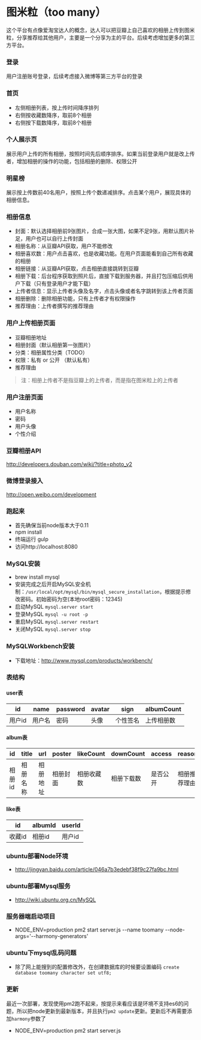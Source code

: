 # 图米粒（too many）
这个平台有点像爱淘宝达人的概念，达人可以把豆瓣上自己喜欢的相册上传到图米粒，分享推荐给其他用户，主要是一个分享为主的平台。后续考虑增加更多的第三方平台。

### 登录
用户注册账号登录，后续考虑接入微博等第三方平台的登录

### 首页
* 左侧相册列表，按上传时间降序排列
* 右侧按收藏数降序，取前8个相册
* 右侧按下载数降序，取前8个相册

### 个人展示页
展示用户上传的所有相册，按照时间先后顺序排序。如果当前登录用户就是改上传者，增加相册的操作的功能，包括相册的删除、权限公开

### 明星榜
展示按上传数前40名用户，按照上传个数递减排序。点击某个用户，展现具体的相册信息。

### 相册信息
*   封面：默认选择相册前9张图片，合成一张大图，如果不足9张，用默认图片补足，用户也可以自行上传封面
*   相册名称：从豆瓣API获取，用户不能修改
*   相册喜欢数：用户点击喜欢，也是收藏功能。在用户页面能看到自己所有收藏的相册
*   相册链接：从豆瓣API获取，点击相册直接跳转到豆瓣
*   相册下载：后台程序获取到照片后，直接下载到服务器，并且打包压缩后供用户下载（只有登录用户才能下载）
*   上传者信息：显示上传者头像及名字，点击头像或者名字跳转到该上传者页面
*   相册删除：删除相册功能，只有上传者才有权限操作
*   推荐理由：上传者撰写的推荐理由

### 用户上传相册页面
* 豆瓣相册地址
* 相册封面（默认相册第一张图片）
* 分类：相册属性分类（TODO）
* 权限：私有 or 公开 （默认私有）
* 推荐理由
     
>注：相册上传者不是指豆瓣上的上传者，而是指在图米粒上的上传者

### 用户注册页面
*   用户名称
*   密码
*   用户头像
*   个性介绍
 
### 豆瓣相册API
http://developers.douban.com/wiki/?title=photo_v2

### 微博登录接入
http://open.weibo.com/development

### 跑起来
* 首先确保当前node版本大于0.11
* npm install
* 终端运行 gulp
* 访问http://localhost:8080

### MySQL安装
* brew install mysql
* 安装完成之后开启MySQL安全机制：`/usr/local/opt/mysql/bin/mysql_secure_installation`，根据提示修改密码。初始密码为空(本地root密码：12345)
* 启动MySQL `mysql.server start`
* 登录MySQL `mysql -u root -p`
* 重启MySQL `mysql.server restart`
* 关闭MySQL `mysql.server stop`

### MySQLWorkbench安装 
* 下载地址：http://www.mysql.com/products/workbench/

### 表结构
#### user表
| id | name | password | avatar | sign | albumCount |
| -------- | -------- | -------- | -------- | -------- | -------- |
| 用户id | 用户名 | 密码 | 头像 | 个性签名 | 上传相册数 |

#### album表
| id | title | url | poster | likeCount | downCount | access | reason | dbId | userId |
| -------- | -------- | -------- | -------- | -------- | -------- | -------- | -------- | -------- | -------- |
| 相册id | 相册名称 | 相册地址 | 相册封面 | 相册收藏数 | 相册下载数 | 是否公开 | 相册推荐理由 | 豆瓣id | 上传者id |

#### like表
| id | albumId | userId |
| -------- | -------- | -------- |
| 收藏id | 相册id | 用户id |

### ubuntu部署Node环境
* http://jingyan.baidu.com/article/046a7b3edebf38f9c27fa9bc.html

### ubuntu部署Mysql服务
* http://wiki.ubuntu.org.cn/MySQL

### 服务器端启动项目
* NODE_ENV=production pm2 start server.js --name toomany --node-args='--harmony-generators'

### ubuntu下mysql乱码问题
* 除了网上能搜到的配置修改外，在创建数据库的时候要设置编码 `create database toomany character set utf8;`

### 更新
最近一次部署，发现使用pm2跑不起来，按提示来看应该是环境不支持es6的问题，所以把node更新到最新版本，并且执行`pm2 update`更新。更新后不再需要添加`harmony`参数了
* NODE_ENV=production pm2 start server.js
